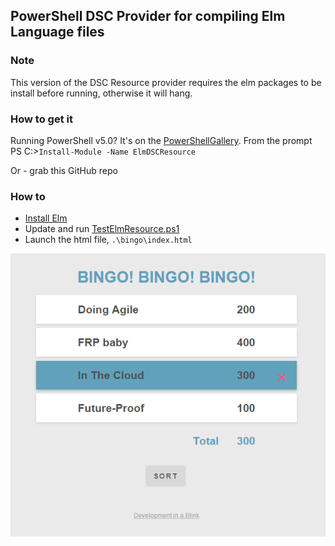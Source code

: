 PowerShell DSC Provider for compiling Elm Language files
-

### Note

This version of the DSC Resource provider requires the elm packages to be install before running, otherwise it will hang. 

### How to get it 
Running PowerShell v5.0? It's on the [PowerShellGallery](https://www.powershellgallery.com/packages/ElmDSCResource/). From the prompt PS C:\>`Install-Module -Name ElmDSCResource` 

Or - grab this GitHub repo


### How to 
* [Install Elm](http://elm-lang.org/)
* Update and run [TestElmResource.ps1](https://github.com/dfinke/ElmDSCResource/blob/master/TestElmResource.ps1)
* Launch the html file, `.\bingo\index.html`

![image](https://raw.githubusercontent.com/dfinke/ElmDSCResource/master/images/Bingo.png)